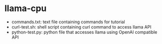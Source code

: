 # llama-cpu

- commands.txt: text file containing commands for tutorial
- curl-test.sh: shell script containing curl command to access llama API
- python-test.py: python file that accesses llama using OpenAI compatible API
